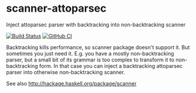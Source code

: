 # scanner-attoparsec
Inject attoparsec parser with backtracking into non-backtracking scanner

[![Build Status](https://travis-ci.org/Yuras/scanner-attoparsec.svg?branch=master)](https://travis-ci.org/Yuras/scanner-attoparsec)
[![GitHub CI](https://github.com/Yuras/scanner-attoparsec/workflows/CI/badge.svg)](https://github.com/Yuras/scanner-attoparsec/actions)

Backtracking kills performance, so scanner package doesn't support it.
But sometimes you just need it. E.g. you have a mostly non-backtracking
parser, but a small bit of its grammar is too complex to transform it
to non-backtracking form. In that case you can inject a backtracking
attoparsec parser into otherwise non-backtracking scanner.

See also http://hackage.haskell.org/package/scanner
